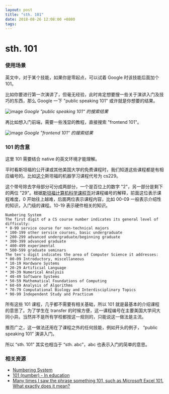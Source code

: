 ```yaml
---
layout: post
title: "sth. 101"
date: 2018-08-26 12:08:00 +0800
tags: 
---
```

    
sth. 101
===

### 使用场景

英文中，对于某个技能，如果你是零起点，可以试着 Google 时该技能后面加个 101。

比如你要进行第一次演讲了，但毫无经验，此时肯定想要搜一些关于演讲入门及技巧的东西，那么 Google 一下 "public speaking 101" 或许就是你想要的结果。

![image](https://user-images.githubusercontent.com/3783096/44624833-8e3f4880-a92b-11e8-9869-c480542abc1a.png)
*Google ”public speaking 101“  的搜索结果*

再比如想入门前端，需要一些浅显的教程，直接搜索 "frontend 101"。

![image](https://user-images.githubusercontent.com/3783096/44624834-98614700-a92b-11e8-91b6-4dd22dcbe937.png)
*Google ”frontend 101“  的搜索结果*


### 101 的含意

这里 101 需要结合 native 的英文环境才能理解。

平时看斯坦福的公开课或其他美国大学的免费课程时，我们知道这些课程都是有相应编号的。比如[这个](http://cs229.stanford.edu/)斯坦福的机器学习课程代号为 cs229。

这个带号除去字母部分可分成两部分，一个是百位上的数字 "2"，另一部分是剩下的两位 "29"。根据[斯坦福计算机科学课程页](https://cs.stanford.edu/academics/courses)对课程编号的解释，前面这位表示课程难度，0 开始往上越难，后面两位表示课程内容，比如 00-09 一般表示介绍性的知识，入门级的课程。10-19 表示硬件相关的知识。

```
Numbering System
The first digit of a CS course number indicates its general level of difficulty:
* 0-99 service course for non-technical majors
* 100-199 other service courses, basic undergraduate
* 200-299 advanced undergraduate/beginning graduate
* 300-399 advanced graduate
* 400-499 experimental
* 500-599 graduate seminars
The ten's digit indicates the area of Computer Science it addresses:
* 00-09 Introductory, miscellaneous
* 10-19 Hardware Systems
* 20-29 Artificial Language
* 30-39 Numerical Analysis
* 40-49 Software Systems
* 50-59 Mathematical Foundations of Computing
* 60-69 Analysis of Algorithms
* 70-79 Computational Biology and Interdisciplinary Topics
* 90-99 Independent Study and Practicum
```

所有这些 101 课程，几乎都不需要有相关基础，所以 101 就是最基本的介绍课程的意思了。为了学生在 transfer 的时候方便，这一课程编号在主要美国大学间大同小异。当然并不是所有学校都按这一规则的，只能说这一做法是主流。

推而广之，这一做法还用在了课程之外的任何技能，例如开头的例子， “public speaking 101” 演讲入门。

所以 “sth. 101” 其实也相当于 “sth. abc”，abc  也表示入门的简单的意思。


### 相关资源

- [Numbering System](https://cs.stanford.edu/academics/courses)
- [101 (number) - In education](https://en.wikipedia.org/wiki/101_(number))
- [Many times I saw the phrase something 101, such as Microsoft Excel 101. What exactly does it mean?](https://english.stackexchange.com/questions/14265/what-does-something-101-mean)

    